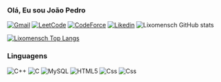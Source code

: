 
### Olá, Eu sou João Pedro

[![Gmail](https://img.shields.io/badge/Gmail-D14836?style=for-the-badge&logo=gmail&logoColor=white)](joaopedro.eng18@gmail.com)
[![LeetCode](https://img.shields.io/badge/-LeetCode-FFA116?style=for-the-badge&logo=LeetCode&logoColor=black)](https://leetcode.com/Lixomensch/)
[![CodeForce](https://img.shields.io/badge/Codeforces-445f9d?style=for-the-badge&logo=Codeforces&logoColor=white)](https://codeforces.com/profile/Lixomensch)
[![Likedin](https://img.shields.io/badge/LinkedIn-0077B5?style=for-the-badge&logo=linkedin&logoColor=white)](https://www.linkedin.com/in/joão-pedro-lemes-queiroz-910629232/)
![Lixomensch GitHub stats](https://github-readme-stats.vercel.app/api?username=Lixomensch&show_icons=true&theme=tokyonight)

[![Lixomensch Top Langs](https://github-readme-stats.vercel.app/api/top-langs/?username=Lixomensch&layout=donut)](https://github.com/anuraghazra/github-readme-stats)

### Linguagens
![C++](https://img.shields.io/badge/C%2B%2B-00599C?style=for-the-badge&logo=c%2B%2B&logoColor=white)
![C](https://img.shields.io/badge/C-00599C?style=for-the-badge&logo=c&logoColor=white)
![MySQL](https://img.shields.io/badge/MySQL-00000F?style=for-the-badge&logo=mysql&logoColor=white)
![HTML5](https://img.shields.io/badge/HTML5-E34F26?style=for-the-badge&logo=html5&logoColor=white)
![Css](https://img.shields.io/badge/CSS3-1572B6?style=for-the-badge&logo=css3&logoColor=white)
![Css](	https://img.shields.io/badge/JavaScript-323330?style=for-the-badge&logo=javascript&logoColor=F7DF1E)
